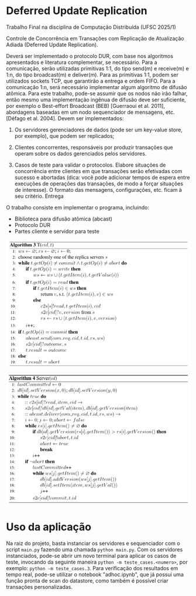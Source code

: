 # Deferred Update Replication

Trabalho Final na disciplina de Computação Distribuída (UFSC 2025/1)

Controle de Concorrência em Transações com Replicação de Atualização Adiada (Deferred Update Replication).

Deverá ser implementado o protocolo DUR, com base nos algoritmos apresentados e
literatura complementar, se necessário. Para a comunicação, serão utilizadas primitivas 1:1,
do tipo send(m) e receive(m) e 1:n, do tipo broadcast(m) e deliver(m).
Para as primitivas 1:1, podem ser utilizados sockets TCP, que garantirão a entrega e ordem
FIFO. Para a comunicação 1:n, será necessário implementar algum algoritmo de difusão
atômica. Para este trabalho, pode-se assumir que os nodos não irão falhar, então mesmo
uma implementação ingênua de difusão deve ser suficiente, por exemplo o Best-effort
Broadcast (BEB) [Guerraoui et al. 2011], abordagens baseadas em um nodo sequenciador
de mensagens, etc. [Défago et al. 2004].
Devem ser implementados:

1. Os servidores gerenciadores de dados (pode ser um key-value store, por exemplo), que podem ser replicados;

2. Clientes concorrentes, responsáveis por produzir transações que operam sobre os dados gerenciados pelos servidores.

3. Casos de teste para validar o protocolos. Elabore situações de concorrência entre clientes em que transações serão efetivadas com sucesso e abortadas (dica: você pode adicionar tempos de espera entre execuções de operações das transações, de modo a forçar situações
de interesse).
O formato das mensagens, configurações, etc. ficam à seu critério.
Entrega

O trabalho consiste em implementar o programa, incluindo:
- Biblioteca para difusão atômica (abcast)
- Protocolo DUR
- Partes cliente e servidor para teste


![Transacao](image.png)

![Server](image-1.png)

# Uso da aplicação

Na raiz do projeto, basta instanciar os servidores e sequenciador com o script `main.py` fazendo uma chamada `python main.py`. Com os servidores instanciados, pode-se abrir um novo terminal para aplicar os casos de teste, invocando da seguinte maneira `python -m teste_cases.<numero>`, por exemplo: `python -m teste_cases.3`. Para verificação dos resultados em tempo real, pode-se utilizar o notebook "adhoc.ipynb", que já possui uma função pronta de scan do datastore, como também é possível criar transações personalizadas.